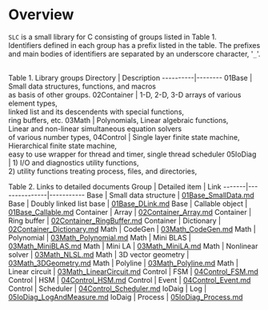 # Overview
`SLC` is a small library for C consisting of groups listed in Table 1.  
Identifiers defined in each group has a prefix listed in  the table.
The prefixes and main bodies of identifiers are separated by an underscore character, '`_`'.  
<br/>

Table 1. Library groups
Directory | Description
----------|--------
01Base    |  Small data structures, functions, and macros<br/>as basis of other groups.
02Container | 1-D, 2-D, 3-D arrays of various element types,<br/>linked list and its descendents with special functions,<br/>ring buffers, etc.
03Math   |  Polynomials, Linear algebraic functions,<br/> Linear and non-linear simultaneous equation solvers<br/> of various number types,
04Control |  Single layer finite state machine, Hierarchical finite state machine, <br/>easy to use wrapper for thread and timer, single thread scheduler
05IoDiag |  1) I/O and diagnostics utility functions, <br/>2) utility functions treating process, files, and directories,
<br/>

Table 2. Links to detailed documents
Group  | Detailed item | Link
-------|---------------|-----------
Base   | Small data structure | [01Base_SmallData.md](01Base_SmallData.md)
Base   | Doubly linked list base | [01Base_DLink.md](01Base_DLink.md)
Base   | Callable object | [01Base_Callable.md](01Base_Callable.md)
Container | Array | [02Container_Array.md](02Container_Array.md)
Container | Ring buffer | [02Container_RingBuffer.md](02Container_RingBuffer.md)
Container | Dictionary | [02Container_Dictionary.md](02Container_Dictionary.md)
Math | CodeGen | [03Math_CodeGen.md](03Math_CodeGen.md)
Math | Polynomial | [03Math_Polynomial.md](03Math_Polynomial.md)
Math | Mini BLAS | [03Math_MiniBLAS.md](03Math_MiniBLAS.md)
Math | Mini LA   | [03Math_MiniLA.md](03Math_MiniLA.md)
Math | Nonlinear solver | [03Math_NLSL.md](03Math_NLSL.md)
Math | 3D vector geometry | [03Math_3DGeometry.md](03Math_3DGeometry.md)
Math | Polyline | [03Math_Polyline.md](03Math_Polyline.md)
Math | Linear circuit | [03Math_LinearCircuit.md](03Math_LinearCircuit.md)
Control | FSM | [04Control_FSM.md](04Control_FSM.md)
Control | HSM | [04Control_HSM.md](04Control_HSM.md)
Control | Event | [04Control_Event.md](04Control_Event.md)
Control | Scheduler | [04Control_Scheduler.md](04Control_Scheduler.md)
IoDaig  | Log | [05IoDiag_LogAndMeasure.md](05IoDiag_LogAndMeasure.md)
IoDaig  | Process | [05IoDiag_Process.md](05IoDiag_Process.md)